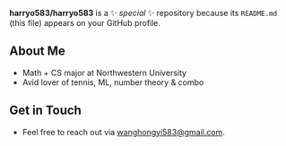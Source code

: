 
**harryo583/harryo583** is a ✨ _special_ ✨ repository because its `README.md` (this file) appears on your GitHub profile.

## About Me

- Math + CS major at Northwestern University
- Avid lover of tennis, ML, number theory & combo

## Get in Touch

- Feel free to reach out via wanghongyi583@gmail.com.

<!--
Here are some ideas to get you started:

- 🔭 I’m currently working on ...
- 🌱 I’m currently learning ...
- 👯 I’m looking to collaborate on ...
- 🤔 I’m looking for help with ...
- 💬 Ask me about ...
- 📫 How to reach me: ...
- 😄 Pronouns: ...
- ⚡ Fun fact: ...
-->
